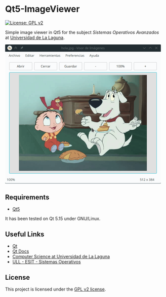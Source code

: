 # Qt5-ImageViewer

[![License: GPL v2](https://img.shields.io/badge/License-GPL_v2-blue.svg)](https://www.gnu.org/licenses/old-licenses/gpl-2.0.en.html)

Simple image viewer in Qt5 for the subject *Sistemas Operativos Avanzados* at [Universidad de La Laguna](https://www.ull.es).

<img alt="Demo" src="docs/demo.gif"/>

## Requirements

- [Qt5](https://qt.io)

It has been tested on Qt 5.15 under GNU/Linux.

## Useful Links

- [Qt](https://www.qt.io)
- [Qt Docs](https://doc.qt.io/qt-5.15)
- [Computer Science at Universidad de La Laguna](https://www.ull.es/grados/ingenieria-informatica)
- [ULL - ESIT - Sistemas Operativos](https://github.com/ull-esit-sistemas-operativos)

## License

This project is licensed under the [GPL v2 license](LICENSE).
